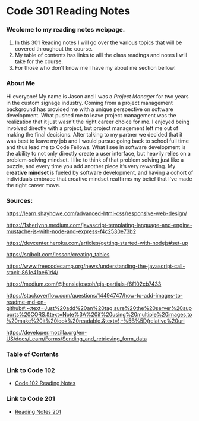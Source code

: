 # Code 301 Reading Notes

### Weclome to my reading notes webpage. 
  1. In this 301 Reading notes I will go over the various topics that will be covered throughout the course.
  2. My table of contents has links to alll the class readings and notes  I will take for the course.
  3. For those who don't know me I have my about me section bellow!

### About Me
Hi everyone! My name is Jason and I was a *Project Manager* for two years in the custom signage industry. Coming from a project management background has provided me with a unique perspective on software development. What pushed me to leave project management was the realization that it just wasn’t the right career choice for me. I enjoyed being involved directly with a project, but project management left me out of making the final decisions. After talking to my partner we decided that it was best to leave my job and I would pursue going back to school full time and thus lead me to Code Fellows. What I see in software development is the ability to not only directly create a user interface, but heavily relies on a problem-solving mindset. I like to think of that problem solving just like a puzzle, and every time you add another piece it’s very rewarding. My **creative mindset** is fueled by software development, and having a cohort of individuals embrace that creative mindset reaffirms my belief that I’ve made the right career move.

### Sources:
https://learn.shayhowe.com/advanced-html-css/responsive-web-design/

https://1sherlynn.medium.com/javascript-templating-language-and-engine-mustache-js-with-node-and-express-f4c2530e73b2

https://devcenter.heroku.com/articles/getting-started-with-nodejs#set-up

https://sqlbolt.com/lesson/creating_tables

https://www.freecodecamp.org/news/understanding-the-javascript-call-stack-861e41ae61d4/

https://medium.com/@henslejoseph/ejs-partials-f6f102cb7433

https://stackoverflow.com/questions/14494747/how-to-add-images-to-readme-md-on-github#:~:text=Just%20add%20an%20tag,sure%20the%20server%20supports%20CORS.&text=Note%3A%20if%20using%20multiple%20images,to%20make%20it%20look%20readable.&text=!,-%5B%5D(relative%20url

https://developer.mozilla.org/en-US/docs/Learn/Forms/Sending_and_retrieving_form_data

### Table of Contents


### Link to Code 102
- [Code 102 Reading Notes](https://jtaisey389.github.io/reading-notes/)

### Link to Code 201
- [Reading Notes 201](https://jtaisey389.github.io/reading-notes201.md/)
